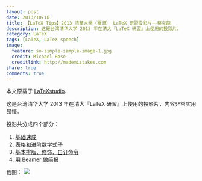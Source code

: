 ```yaml
---
layout: post
date: 2013/10/18
title: 【LaTeX Tips】2013 清華大學（臺灣） LaTeX 研習投影片——蔡炎龍
description: 这是台湾清华大学 2013 年在清大『LaTeX 研習』上使用的投影片。
category: LaTeX
tags: [LaTeX, LaTeX speech]
image:
  feature: so-simple-sample-image-1.jpg
  credit: Michael Rose
  creditlink: http://mademistakes.com
share: true
comments: true
---
```

本文原载于 [LaTeXstudio](http://www.latexstudio.net/2013-qing-hua-university-latex-developed-its-idiosyncrasies-and-powerpoint-cai-yan-south-dragon/).

这是台湾清华大学 2013 年在清大『LaTeX 研習』上使用的投影片，内容非常实用易懂。

<!--more-->

投影共分成四个部分：

1. [基础速成]({{site.root}}/attachment/TsinghuaLaTeX/latex01.pdf)
1. [表格和进阶数学式子]({{site.root}}/attachment/TsinghuaLaTeX/latex02.pdf)
2. [基本排版、修饰、自订命令]({{site.root}}/attachment/TsinghuaLaTeX/latex03.pdf)
2. [用 Beamer 做简报]({{site.root}}/attachment/TsinghuaLaTeX/latex04.pdf)

截图：
![](http://www.latexstudio.net/wp-content/uploads/2013/10/caiyanlong20131016081801.png)
